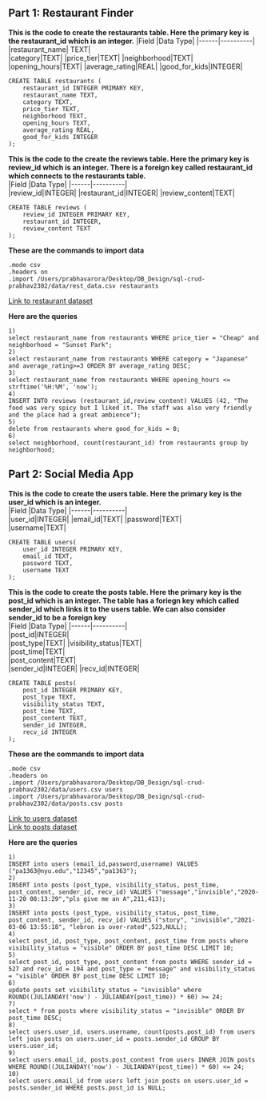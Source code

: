 ## Part 1: Restaurant Finder


**This is the code to create the restaurants table. Here the primary key is the restaurant_id which is an integer.**
|Field |Data Type|
|------|----------|  
|restaurant_name| TEXT|  
|category|TEXT|
|price_tier|TEXT|
|neighborhood|TEXT|  
|opening_hours|TEXT|
|average_rating|REAL| 
|good_for_kids|INTEGER|

```mysql
CREATE TABLE restaurants (
    restaurant_id INTEGER PRIMARY KEY,
    restaurant_name TEXT, 
    category TEXT,
    price_tier TEXT,
    neighborhood TEXT, 
    opening_hours TEXT, 
    average_rating REAL, 
    good_for_kids INTEGER
);
```


**This is the code to the create the reviews table. Here the primary key is review_id which is an integer. There is a foreign key called restaurant_id which connects to the restaurants table.**  
|Field |Data Type|
|------|----------|  
|review_id|INTEGER| 
|restaurant_id|INTEGER| 
|review_content|TEXT|

```mysql
CREATE TABLE reviews (
    review_id INTEGER PRIMARY KEY,
    restaurant_id INTEGER,
    review_content TEXT 
);
```

**These are the commands to import data**
```
.mode csv 
.headers on
.import /Users/prabhavarora/Desktop/DB_Design/sql-crud-prabhav2302/data/rest_data.csv restaurants
```
[Link to restaurant dataset](https://github.com/database-design-assignments/sql-crud-prabhav2302/blob/main/data/rest_data.csv)

**Here are the queries**
```mysql
1)  
select restaurant_name from restaurants WHERE price_tier = "Cheap" and neighborhood = "Sunset Park";
2)  
select restaurant_name from restaurants WHERE category = "Japanese" and average_rating>=3 ORDER BY average_rating DESC;
3)  
select restaurant_name from restaurants WHERE opening_hours <= strftime('%H:%M', 'now');
4)  
INSERT INTO reviews (restaurant_id,review_content) VALUES (42, "The food was very spicy but I liked it. The staff was also very friendly and the place had a great ambience");
5)  
delete from restaurants where good_for_kids = 0;
6)  
select neighborhood, count(restaurant_id) from restaurants group by neighborhood;
```

## Part 2: Social Media App

**This is the code to create the users table. Here the primary key is the user_id which is an integer.**  
|Field |Data Type|
|------|----------|  
|user_id|INTEGER| 
|email_id|TEXT|
|password|TEXT|  
|username|TEXT|

```mysql
CREATE TABLE users(
    user_id INTEGER PRIMARY KEY,
    email_id TEXT, 
    password TEXT, 
    username TEXT
); 
```

**This is the code to create the posts table. Here the primary key is the post_id which is an integer. The table has a foriegn key which called sender_id which links it to the users table. We can also consider sender_id to be a foreign key**  
|Field |Data Type|
|------|----------|  
|post_id|INTEGER|  
|post_type|TEXT| 
|visibility_status|TEXT|  
|post_time|TEXT|  
|post_content|TEXT|  
|sender_id|INTEGER| 
|recv_id|INTEGER|

```mysql
CREATE TABLE posts(
    post_id INTEGER PRIMARY KEY,
    post_type TEXT,
    visibility_status TEXT,
    post_time TEXT,
    post_content TEXT,
    sender_id INTEGER,
    recv_id INTEGER
);
```
**These are the commands to import data**
```mysql
.mode csv  
.headers on  
.import /Users/prabhavarora/Desktop/DB_Design/sql-crud-prabhav2302/data/users.csv users  
.import /Users/prabhavarora/Desktop/DB_Design/sql-crud-prabhav2302/data/posts.csv posts
```
[Link to users dataset](https://github.com/database-design-assignments/sql-crud-prabhav2302/blob/main/data/users.csv)  
[Link to posts dataset](https://github.com/database-design-assignments/sql-crud-prabhav2302/blob/main/data/posts.csv)

**Here are the queries**
```mysql
1) 
INSERT into users (email_id,password,username) VALUES ("pa1363@nyu.edu","12345","pa1363");
2) 
INSERT into posts (post_type, visibility_status, post_time, post_content, sender_id, recv_id) VALUES ("message","invisible","2020-11-20 08:13:29","pls give me an A",211,413);
3)  
INSERT into posts (post_type, visibility_status, post_time, post_content, sender_id, recv_id) VALUES ("story", "invisible","2021-03-06 13:55:18", "lebron is over-rated",523,NULL);
4) 
select post_id, post_type, post_content, post_time from posts where visibility_status = "visible" ORDER BY post_time DESC LIMIT 10;  
5) 
select post_id, post_type, post_content from posts WHERE sender_id = 527 and recv_id = 194 and post_type = "message" and visibility_status = "visible" ORDER BY post_time DESC LIMIT 10;
6) 
update posts set visibility_status = "invisible" where ROUND((JULIANDAY('now') - JULIANDAY(post_time)) * 60) >= 24; 
7) 
select * from posts where visibility_status = "invisible" ORDER BY post_time DESC;
8) 
select users.user_id, users.username, count(posts.post_id) from users left join posts on users.user_id = posts.sender_id GROUP BY users.user_id;
9) 
select users.email_id, posts.post_content from users INNER JOIN posts WHERE ROUND((JULIANDAY('now') - JULIANDAY(post_time)) * 60) <= 24;
10) 
select users.email_id from users left join posts on users.user_id = posts.sender_id WHERE posts.post_id is NULL;
```

